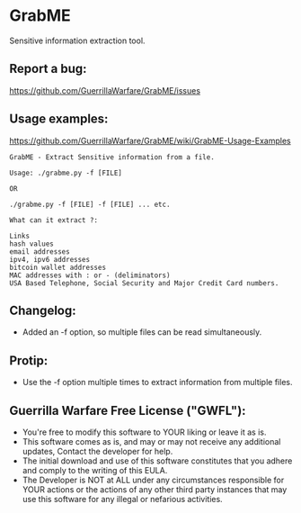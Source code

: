 # GrabME
Sensitive information extraction tool.

Report a bug:
-------------
https://github.com/GuerrillaWarfare/GrabME/issues

Usage examples:
-------------------------
https://github.com/GuerrillaWarfare/GrabME/wiki/GrabME-Usage-Examples

    GrabME - Extract Sensitive information from a file.

    Usage: ./grabme.py -f [FILE]

    OR

    ./grabme.py -f [FILE] -f [FILE] ... etc.

    What can it extract ?:

    Links
    hash values
    email addresses
    ipv4, ipv6 addresses
    bitcoin wallet addresses
    MAC addresses with : or - (deliminators)
    USA Based Telephone, Social Security and Major Credit Card numbers.

Changelog:
----------
- Added an -f option, so multiple files can be read simultaneously.

Protip:
-------
- Use the -f option multiple times to extract information from multiple files.

Guerrilla Warfare Free License ("GWFL"):
----------------------------------------
- You're free to modify this software to YOUR liking or leave it as is.
- This software comes as is, and may or may not receive any additional updates, Contact the developer for help.
- The initial download and use of this software constitutes that you adhere and comply to the writing of this EULA.
- The Developer is NOT at ALL under any circumstances responsible for YOUR actions or the actions of any other third party instances that may use this software for any illegal or nefarious activities.
